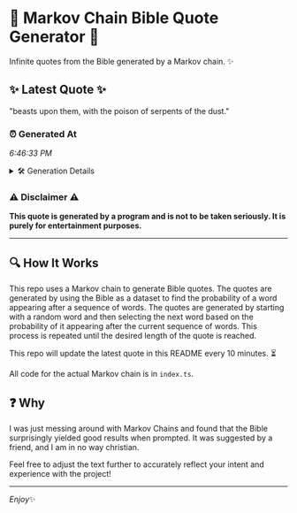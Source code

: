 # 📖 Markov Chain Bible Quote Generator 📖

Infinite quotes from the Bible generated by a Markov chain. ✨

## ✨ Latest Quote ✨
"beasts upon them, with the poison of serpents of the dust."

### ⏰ Generated At
*6:46:33 PM*

<details>
    <summary>🛠️ Generation Details</summary>
    <p>
        <strong>🌱 Seed:</strong> beasts<br>
        <strong>🔄 Iterations:</strong> 10<br>
        <strong>📜 Context History:</strong><br>[ beasts ]: upon<br>[ beasts, upon ]: them,<br>[ beasts, upon, them, ]: with<br>[ beasts, upon, them,, with ]: the<br>[ beasts, upon, them,, with, the ]: poison<br>[ beasts, upon, them,, with, the, poison ]: of<br>[ upon, them,, with, the, poison, of ]: serpents<br>[ them,, with, the, poison, of, serpents ]: of<br>[ with, the, poison, of, serpents, of ]: the<br>[ the, poison, of, serpents, of, the ]: dust.<br>
    </p>
</details>

### ⚠️ Disclaimer ⚠️
**This quote is generated by a program and is not to be taken seriously. It is purely for entertainment purposes.**

---

## 🔍 How It Works

This repo uses a Markov chain to generate Bible quotes. The quotes are generated by using the Bible as a dataset to find the probability of a word appearing after a sequence of words. The quotes are generated by starting with a random word and then selecting the next word based on the probability of it appearing after the current sequence of words. This process is repeated until the desired length of the quote is reached.

This repo will update the latest quote in this README every 10 minutes. ⏳

All code for the actual Markov chain is in `index.ts`.

## ❓ Why

I was just messing around with Markov Chains and found that the Bible surprisingly yielded good results when prompted. 
It was suggested by a friend, and I am in no way christian.

Feel free to adjust the text further to accurately reflect your intent and experience with the project!

---

*Enjoy*✨
